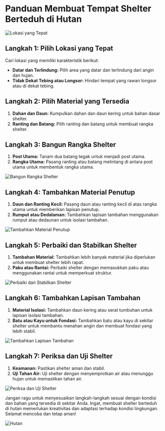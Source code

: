 ﻿
# Panduan Membuat Tempat Shelter Berteduh di Hutan

![Lokasi yang Tepat](https://source.unsplash.com/800x600/?forest)

## Langkah 1: Pilih Lokasi yang Tepat

Cari lokasi yang memiliki karakteristik berikut:
- **Datar dan Terlindung:** Pilih area yang datar dan terlindung dari angin dan hujan.
- **Tidak Dekat Tebing atau Longsor:** Hindari tempat yang rawan longsor atau di dekat tebing.

## Langkah 2: Pilih Material yang Tersedia

1. **Dahan dan Daun:** Kumpulkan dahan dan daun kering untuk bahan dasar shelter.
2. **Ranting dan Batang:** Pilih ranting dan batang untuk membuat rangka shelter.

## Langkah 3: Bangun Rangka Shelter

1. **Post Utama:** Tanam dua batang tegak untuk menjadi post utama.
2. **Rangka Utama:** Pasang ranting atau batang melintang di antara post utama untuk membentuk rangka utama.

![Bangun Rangka Shelter](https://source.unsplash.com/800x600/?shelter-building)

## Langkah 4: Tambahkan Material Penutup

1. **Daun dan Ranting Kecil:** Pasang daun atau ranting kecil di atas rangka utama untuk memberikan lapisan penutup.
2. **Rumput atau Dedalaman:** Tambahkan lapisan tambahan menggunakan rumput atau dedaunan untuk isolasi tambahan.

![Tambahkan Material Penutup](https://source.unsplash.com/800x600/?shelter-covering)

## Langkah 5: Perbaiki dan Stabilkan Shelter

1. **Tambahan Material:** Tambahkan lebih banyak material jika diperlukan untuk membuat shelter lebih rapat.
2. **Paku atau Rantai:** Perbaiki shelter dengan memasukkan paku atau menggunakan rantai untuk memperkuat struktur.

![Perbaiki dan Stabilkan Shelter](https://source.unsplash.com/800x600/?shelter-repair)

## Langkah 6: Tambahkan Lapisan Tambahan

1. **Material Isolasi:** Tambahkan daun kering atau serat tumbuhan untuk lapisan isolasi tambahan.
2. **Batu atau Kayu untuk Fondasi:** Tambahkan batu atau kayu di sekitar shelter untuk membantu menahan angin dan membuat fondasi yang lebih stabil.

![Tambahkan Lapisan Tambahan](https://source.unsplash.com/800x600/?shelter-insulation)

## Langkah 7: Periksa dan Uji Shelter

1. **Keamanan:** Pastikan shelter aman dan stabil.
2. **Uji Tahan Air:** Uji shelter dengan menyemprotkan air atau menunggu hujan untuk memastikan tahan air.

![Periksa dan Uji Shelter](https://source.unsplash.com/800x600/?shelter-check)

Jangan ragu untuk menyesuaikan langkah-langkah sesuai dengan kondisi dan bahan yang tersedia di sekitar Anda. Ingat, membuat shelter berteduh di hutan memerlukan kreativitas dan adaptasi terhadap kondisi lingkungan. Selamat mencoba dan tetap aman!

![Hutan](https://source.unsplash.com/800x600/?forest)

